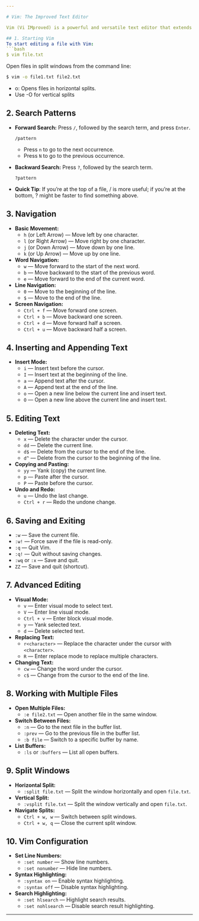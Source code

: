 ```yaml
---

# Vim: The Improved Text Editor

Vim (Vi IMproved) is a powerful and versatile text editor that extends the capabilities of the original `vi` editor. Here’s a detailed guide to some essential Vim features and commands.

## 1. Starting Vim
To start editing a file with Vim:
```bash
$ vim file.txt
```

Open files in split windows from the command line: 
```bash
$ vim -o file1.txt file2.txt
```
-  o: Opens files in horizontal splits.
-  Use -O for vertical splits

## 2. Search Patterns
- **Forward Search:** Press `/`, followed by the search term, and press `Enter`.
  ```vim
  /pattern
  ```
  - Press `n` to go to the next occurrence.
  - Press `N` to go to the previous occurrence.
- **Backward Search:** Press `?`, followed by the search term.
  ```vim
  ?pattern
  ```

- **Quick Tip**: If you’re at the top of a file, / is more useful; if you’re at the bottom, ? might be faster to find something above.

## 3. Navigation
- **Basic Movement:**
  - `h` (or Left Arrow) — Move left by one character.
  - `l` (or Right Arrow) — Move right by one character.
  - `j` (or Down Arrow) — Move down by one line.
  - `k` (or Up Arrow) — Move up by one line.
- **Word Navigation:**
  - `w` — Move forward to the start of the next word.
  - `b` — Move backward to the start of the previous word.
  - `e` — Move forward to the end of the current word.
- **Line Navigation:**
  - `0` — Move to the beginning of the line.
  - `$` — Move to the end of the line.
- **Screen Navigation:**
  - `Ctrl + f` — Move forward one screen.
  - `Ctrl + b` — Move backward one screen.
  - `Ctrl + d` — Move forward half a screen.
  - `Ctrl + u` — Move backward half a screen.

## 4. Inserting and Appending Text
- **Insert Mode:**
  - `i` — Insert text before the cursor.
  - `I` — Insert text at the beginning of the line.
  - `a` — Append text after the cursor.
  - `A` — Append text at the end of the line.
  - `o` — Open a new line below the current line and insert text.
  - `O` — Open a new line above the current line and insert text.

## 5. Editing Text
- **Deleting Text:**
  - `x` — Delete the character under the cursor.
  - `dd` — Delete the current line.
  - `d$` — Delete from the cursor to the end of the line.
  - `d^` — Delete from the cursor to the beginning of the line.
- **Copying and Pasting:**
  - `yy` — Yank (copy) the current line.
  - `p` — Paste after the cursor.
  - `P` — Paste before the cursor.
- **Undo and Redo:**
  - `u` — Undo the last change.
  - `Ctrl + r` — Redo the undone change.

## 6. Saving and Exiting
- `:w` — Save the current file.
- `:w!` — Force save if the file is read-only.
- `:q` — Quit Vim.
- `:q!` — Quit without saving changes.
- `:wq` or `:x` — Save and quit.
- `ZZ` — Save and quit (shortcut).

## 7. Advanced Editing
- **Visual Mode:**
  - `v` — Enter visual mode to select text.
  - `V` — Enter line visual mode.
  - `Ctrl + v` — Enter block visual mode.
  - `y` — Yank selected text.
  - `d` — Delete selected text.
- **Replacing Text:**
  - `r<character>` — Replace the character under the cursor with `<character>`.
  - `R` — Enter replace mode to replace multiple characters.
- **Changing Text:**
  - `cw` — Change the word under the cursor.
  - `c$` — Change from the cursor to the end of the line.

## 8. Working with Multiple Files
- **Open Multiple Files:**
  - `:e file2.txt` — Open another file in the same window.
- **Switch Between Files:**
  - `:n` — Go to the next file in the buffer list.
  - `:prev` — Go to the previous file in the buffer list.
  - `:b file` — Switch to a specific buffer by name.
- **List Buffers:**
  - `:ls` or `:buffers` — List all open buffers.

## 9. Split Windows
- **Horizontal Split:**
  - `:split file.txt` — Split the window horizontally and open `file.txt`.
- **Vertical Split:**
  - `:vsplit file.txt` — Split the window vertically and open `file.txt`.
- **Navigate Splits:**
  - `Ctrl + w, w` — Switch between split windows.
  - `Ctrl + w, q` — Close the current split window.

## 10. Vim Configuration
- **Set Line Numbers:**
  - `:set number` — Show line numbers.
  - `:set nonumber` — Hide line numbers.
- **Syntax Highlighting:**
  - `:syntax on` — Enable syntax highlighting.
  - `:syntax off` — Disable syntax highlighting.
- **Search Highlighting:**
  - `:set hlsearch` — Highlight search results.
  - `:set nohlsearch` — Disable search result highlighting.

---
```

